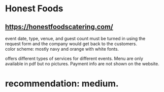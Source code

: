 # Honest Foods 
## https://honestfoodscatering.com/

event date, type, venue, and guest count must be turned in using the request form and the company would get back to the customers.  
color scheme: mostly navy and orange with white fonts. 

offers different types of services for different events. Menu are only available in pdf but no pictures. Payment info are not shown on the website. 

# recommendation: medium.


